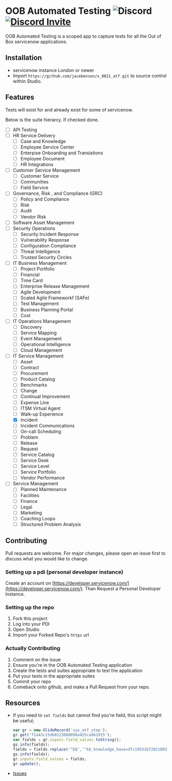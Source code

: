 # OOB Automated Testing ![Discord](https://img.shields.io/discord/289994252241338369.svg) [![Discord Invite](https://img.shields.io/badge/discord-invite-green.svg)](https://discord.gg/QaMwnGd)

OOB Automated Testing is a scoped app to 
capture tests for all the Out of Box 
servicenow applications.

## Installation

* servicenow instance London or newer
* Import `https://github.com/jacebenson/x_8821_atf.git` 
  to source control within Studio.

## Features

Tests will exist for and already exist for some of servicenow.

Below is the suite hierarcy.  If checked done.

- [ ] API Testing
- [ ] HR Service Delivery
  - [ ] Case and Knowledge
  - [ ] Employee Service Center
  - [ ] Enterpise Onboarding and Transistions
  - [ ] Employee Document
  - [ ] HR Integrations
- [ ] Customer Service Management
  - [ ] Customer Service
  - [ ] Communities
  - [ ] Field Service
- [ ] Governance, Risk , and Compliance (GRC)
  - [ ] Policy and Compliance
  - [ ] Risk
  - [ ] Audit
  - [ ] Vendor Risk
- [ ] Software Asset Management
- [ ] Security Operations
  - [ ] Security Incident Response
  - [ ] Vulnerability Response
  - [ ] Configuration Compliance
  - [ ] Threat Intelligence
  - [ ] Trusted Security Circles
- [ ] IT Business Management
  - [ ] Project Portfolio
  - [ ] Financial
  - [ ] Time Card
  - [ ] Enterprise Release Management
  - [ ] Agile Development
  - [ ] Scaled Agile Frameworkf (SAFe)
  - [ ] Test Management
  - [ ] Business Planning Portal
  - [ ] Cost
- [ ] IT Operations Management
  - [ ] Discovery
  - [ ] Service Mapping
  - [ ] Event Management
  - [ ] Operational Intelligence
  - [ ] Cloud Management
- [ ] IT Service Management
  - [ ] Asset
  - [ ] Contract
  - [ ] Procurement
  - [ ] Product Catalog
  - [ ] Benchmarks
  - [ ] Change
  - [ ] Continual Improvement
  - [ ] Expense Line
  - [ ] ITSM Virtual Agent
  - [ ] Walk-up Experience
  - [x] Incident
  - [ ] Incident Communications
  - [ ] On-call Scheduling
  - [ ] Problem
  - [ ] Release
  - [ ] Request
  - [ ] Service Catalog
  - [ ] Service Desk
  - [ ] Service Level
  - [ ] Service Portfolio
  - [ ] Vendor Performance
- [ ] Service Management
  - [ ] Planned Maintenance
  - [ ] Facilities
  - [ ] Finance
  - [ ] Legal
  - [ ] Marketing
  - [ ] Coaching Loops
  - [ ] Structured Problem Analysis

## Contributing

Pull requests are welcome. For major changes, 
please open an issue first to discuss what you 
would like to change.

### Setting up a pdi (personal developer instance)

Create an account on [https://developer.servicenow.com/](https://developer.servicenow.com/).
Than Request a Personal Developer Instance.

### Setting up the repo

1.  Fork this project
2.  Log into your PDI
3.  Open Studio
4.  Import your Forked Repo's `https` url

### Actually Contributing

1.  Comment on the issue
2.  Ensure you're in the OOB Automated Testing application
3.  Create the tests and suites appropriate to test the application
4.  Put your tests in the appropriate suites
4.  Commit your repo
5.  Comeback onto github, and make a Pull Request from your repo.

## Resources

* If you need to `set fields` but cannot find 
  you're field, this script might be useful;
  ```js
  var gr = new GlideRecord('sys_atf_step');
  gr.get('f1a43c15db0123008096a455ca961915');
  var fields = gr.inputs.field_values.toString();
  gs.info(fields);
  fields = fields.replace('^EQ','^kb_knowledge_base=dfc19531bf2021003f07e2c1ac0739ab^EQ');
  gs.info(fields);
  gr.inputs.field_values = fields;
  gr.update();
  ```
* [Issues](https://github.com/jacebenson/x_8821_atf/issues)
